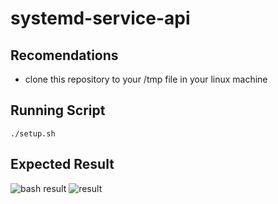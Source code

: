 # systemd-service-api

## Recomendations
- clone this repository to your /tmp file in your linux machine


## Running Script
```
./setup.sh
```

## Expected Result
![bash result](https://i.imgur.com/JbqEAVU.png)
![result](https://i.imgur.com/jzUh540.png)
